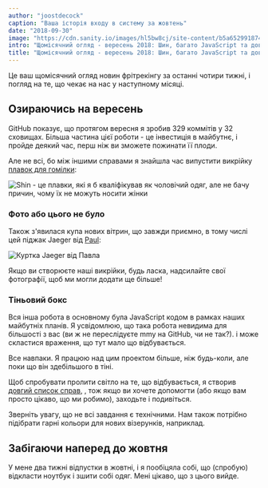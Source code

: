 ```yaml
---
author: "joostdecock"
caption: "Ваша історія входу в систему за жовтень"
date: "2018-09-30"
image: "https://cdn.sanity.io/images/hl5bw8cj/site-content/b5a652991874d5eb4b6aa694653fcc483330a49d-1920x1280.jpg"
intro: "Щомісячний огляд - вересень 2018: Шин, багато JavaScript та довгий список справ"
title: "Щомісячний огляд - вересень 2018: Шин, багато JavaScript та довгий список справ"
---
```


Це ваш щомісячний огляд новин фрітрекінгу за останні чотири тижні, і погляд на те, що чекає на нас у наступному місяці.

## Озираючись на вересень

GitHub показує, що протягом вересня я зробив 329 коммітів у 32 сховищах. Більша частина цієї роботи - це інвестиція в майбутнє, і пройде деякий час, перш ніж ви зможете пожинати її плоди.

Але не всі, бо між іншими справами я знайшла час випустити викрійку [плавок для гомілки](/patterns/shin):

![Shin - це плавки, які я б кваліфікував як чоловічий одяг, але не бачу причин, чому їх не можуть носити жінки](cover.jpg)

### Фото або цього не було

Також з'явилася купа нових вітрин, що завжди приємно, в тому числі цей піджак Jaeger від [Paul](/users/Tiger751023):

![Куртка Jaeger від Павла](/showcase/linnen-jaeger-by-paul/showcase.jpg)

Якщо ви створюєте наші викрійки, будь ласка, надсилайте свої фотографії, щоб ми могли додати ще більше!

### Тіньовий бокс

Вся інша робота в основному була JavaScript кодом в рамках наших майбутніх планів. Я усвідомлюю, що така робота невидима для більшості з вас (ви ж не переслідуєте mmy на GitHub, чи не так?). і може скластися враження, що тут мало що відбувається.

Все навпаки. Я працюю над цим проектом більше, ніж будь-коли, але поки що він здебільшого в тіні.

Щоб спробувати пролити світло на те, що відбувається, я створив [довгий список справ](https://github.com/freesewing/todo), , тож якщо ви хочете допомогти (або якщо вам просто цікаво, що ми робимо), заходьте і подивіться.

Зверніть увагу, що не всі завдання є технічними. Нам також потрібно підібрати гарні кольори для нових візерунків, наприклад.


## Забігаючи наперед до жовтня

У мене два тижні відпустки в жовтні, і я пообіцяла собі, що (спробую) відкласти ноутбук і зшити собі одяг. Мені цікаво, що з цього вийде.

